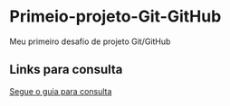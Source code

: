 # Primeio-projeto-Git-GitHub
Meu primeiro desafio de projeto Git/GitHub

## Links para consulta
[Segue o guia para consulta](https://www.markdownguide.org/basic-syntax/)
